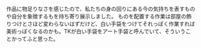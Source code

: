 作品に物足りなさを感じたので、私たちの身の回りにある今の気持ちを表すものや自分を象徴するもを持ち寄り展示しました。
ものを配置する作業は部屋の飾りつけとさほど変わらないはずだけど、白い手袋をつけてそれっぽく作業すれば美術っぽくなるのかも。TKが白い手袋をアート手袋と呼んでいて、そういうことかってふと思った。
